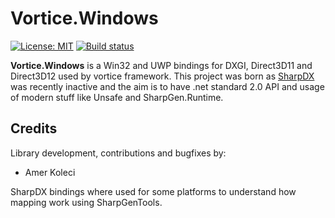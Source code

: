 # Vortice.Windows

[![License: MIT](https://img.shields.io/badge/License-MIT-yellow.svg)](https://github.com/amerkoleci/Vortice.Windows/blob/master/LICENSE)
[![Build status](https://ci.appveyor.com/api/projects/status/54uewba9y4r2pd0d?svg=true)](https://ci.appveyor.com/project/amerkoleci/vortice-windows)

**Vortice.Windows** is a Win32 and UWP bindings for DXGI, Direct3D11 and Direct3D12 used by vortice framework.
This project was born as [SharpDX](https://github.com/sharpdx/SharpDX) was recently inactive and the aim is to have .net standard 2.0 API and usage
of modern stuff like Unsafe and SharpGen.Runtime.

## Credits

Library development, contributions and bugfixes by:

- Amer Koleci

SharpDX bindings where used for some platforms to understand how mapping work using SharpGenTools.